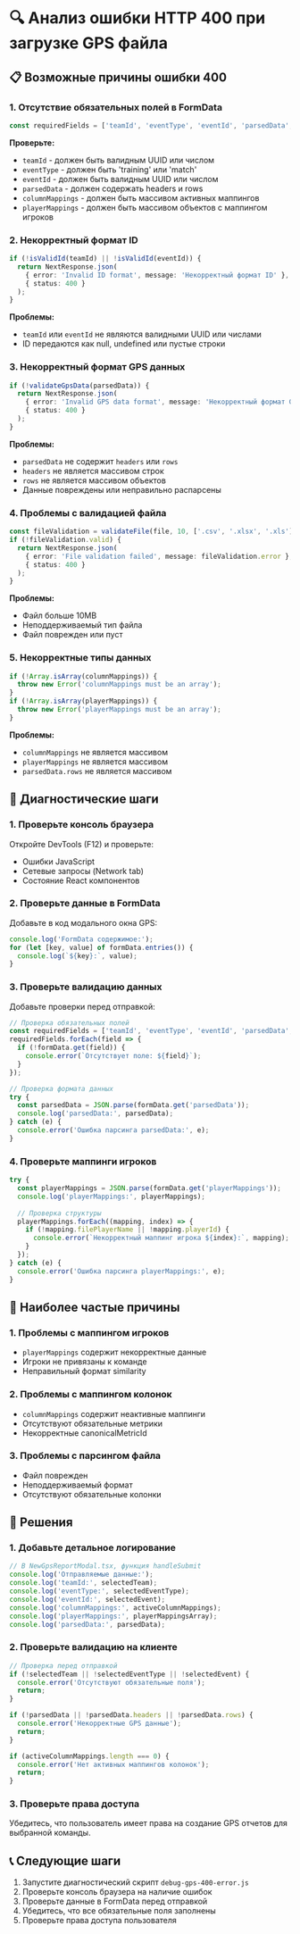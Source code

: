 # 🔍 Анализ ошибки HTTP 400 при загрузке GPS файла

## 📋 Возможные причины ошибки 400

### 1. **Отсутствие обязательных полей в FormData**
```typescript
const requiredFields = ['teamId', 'eventType', 'eventId', 'parsedData', 'columnMappings', 'playerMappings'];
```

**Проверьте:**
- `teamId` - должен быть валидным UUID или числом
- `eventType` - должен быть 'training' или 'match'
- `eventId` - должен быть валидным UUID или числом
- `parsedData` - должен содержать headers и rows
- `columnMappings` - должен быть массивом активных маппингов
- `playerMappings` - должен быть массивом объектов с маппингом игроков

### 2. **Некорректный формат ID**
```typescript
if (!isValidId(teamId) || !isValidId(eventId)) {
  return NextResponse.json(
    { error: 'Invalid ID format', message: 'Некорректный формат ID' },
    { status: 400 }
  );
}
```

**Проблемы:**
- `teamId` или `eventId` не являются валидными UUID или числами
- ID передаются как null, undefined или пустые строки

### 3. **Некорректный формат GPS данных**
```typescript
if (!validateGpsData(parsedData)) {
  return NextResponse.json(
    { error: 'Invalid GPS data format', message: 'Некорректный формат GPS данных' },
    { status: 400 }
  );
}
```

**Проблемы:**
- `parsedData` не содержит `headers` или `rows`
- `headers` не является массивом строк
- `rows` не является массивом объектов
- Данные повреждены или неправильно распарсены

### 4. **Проблемы с валидацией файла**
```typescript
const fileValidation = validateFile(file, 10, ['.csv', '.xlsx', '.xls']);
if (!fileValidation.valid) {
  return NextResponse.json(
    { error: 'File validation failed', message: fileValidation.error },
    { status: 400 }
  );
}
```

**Проблемы:**
- Файл больше 10MB
- Неподдерживаемый тип файла
- Файл поврежден или пуст

### 5. **Некорректные типы данных**
```typescript
if (!Array.isArray(columnMappings)) {
  throw new Error('columnMappings must be an array');
}
if (!Array.isArray(playerMappings)) {
  throw new Error('playerMappings must be an array');
}
```

**Проблемы:**
- `columnMappings` не является массивом
- `playerMappings` не является массивом
- `parsedData.rows` не является массивом

## 🔧 Диагностические шаги

### 1. **Проверьте консоль браузера**
Откройте DevTools (F12) и проверьте:
- Ошибки JavaScript
- Сетевые запросы (Network tab)
- Состояние React компонентов

### 2. **Проверьте данные в FormData**
Добавьте в код модального окна GPS:
```javascript
console.log('FormData содержимое:');
for (let [key, value] of formData.entries()) {
  console.log(`${key}:`, value);
}
```

### 3. **Проверьте валидацию данных**
Добавьте проверки перед отправкой:
```javascript
// Проверка обязательных полей
const requiredFields = ['teamId', 'eventType', 'eventId', 'parsedData', 'columnMappings', 'playerMappings'];
requiredFields.forEach(field => {
  if (!formData.get(field)) {
    console.error(`Отсутствует поле: ${field}`);
  }
});

// Проверка формата данных
try {
  const parsedData = JSON.parse(formData.get('parsedData'));
  console.log('parsedData:', parsedData);
} catch (e) {
  console.error('Ошибка парсинга parsedData:', e);
}
```

### 4. **Проверьте маппинги игроков**
```javascript
try {
  const playerMappings = JSON.parse(formData.get('playerMappings'));
  console.log('playerMappings:', playerMappings);
  
  // Проверка структуры
  playerMappings.forEach((mapping, index) => {
    if (!mapping.filePlayerName || !mapping.playerId) {
      console.error(`Некорректный маппинг игрока ${index}:`, mapping);
    }
  });
} catch (e) {
  console.error('Ошибка парсинга playerMappings:', e);
}
```

## 🚨 Наиболее частые причины

### 1. **Проблемы с маппингом игроков**
- `playerMappings` содержит некорректные данные
- Игроки не привязаны к команде
- Неправильный формат similarity

### 2. **Проблемы с маппингом колонок**
- `columnMappings` содержит неактивные маппинги
- Отсутствуют обязательные метрики
- Некорректные canonicalMetricId

### 3. **Проблемы с парсингом файла**
- Файл поврежден
- Неподдерживаемый формат
- Отсутствуют обязательные колонки

## 🔧 Решения

### 1. **Добавьте детальное логирование**
```javascript
// В NewGpsReportModal.tsx, функция handleSubmit
console.log('Отправляемые данные:');
console.log('teamId:', selectedTeam);
console.log('eventType:', selectedEventType);
console.log('eventId:', selectedEvent);
console.log('columnMappings:', activeColumnMappings);
console.log('playerMappings:', playerMappingsArray);
console.log('parsedData:', parsedData);
```

### 2. **Проверьте валидацию на клиенте**
```javascript
// Проверка перед отправкой
if (!selectedTeam || !selectedEventType || !selectedEvent) {
  console.error('Отсутствуют обязательные поля');
  return;
}

if (!parsedData || !parsedData.headers || !parsedData.rows) {
  console.error('Некорректные GPS данные');
  return;
}

if (activeColumnMappings.length === 0) {
  console.error('Нет активных маппингов колонок');
  return;
}
```

### 3. **Проверьте права доступа**
Убедитесь, что пользователь имеет права на создание GPS отчетов для выбранной команды.

## 📞 Следующие шаги

1. Запустите диагностический скрипт `debug-gps-400-error.js`
2. Проверьте консоль браузера на наличие ошибок
3. Проверьте данные в FormData перед отправкой
4. Убедитесь, что все обязательные поля заполнены
5. Проверьте права доступа пользователя
